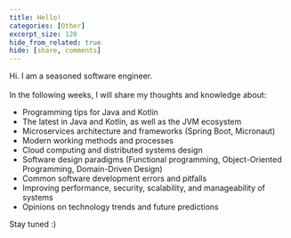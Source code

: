 ```yaml
---
title: Hello!
categories: [Other]
excerpt_size: 120
hide_from_related: true
hide: [share, comments]
---
```


Hi. I am a seasoned software engineer. <br><br>
In the following weeks, I will share my thoughts and knowledge about:

- Programming tips for Java and Kotlin
- The latest in Java and Kotlin, as well as the JVM ecosystem
- Microservices architecture and frameworks (Spring Boot, Micronaut)
- Modern working methods and processes
- Cloud computing and distributed systems design
- Software design paradigms (Functional programming, Object-Oriented Programming, Domain-Driven Design)
- Common software development errors and pitfalls
- Improving performance, security, scalability, and manageability of systems
- Opinions on technology trends and future predictions

Stay tuned :)
